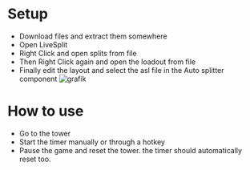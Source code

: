 # Setup

- Download files and extract them somewhere
- Open LiveSplit
- Right Click and open splits from file
- Then Right Click again and open the loadout from file
- Finally edit the layout and select the asl file in the Auto splitter component
  ![grafik](https://github.com/user-attachments/assets/bcf89c16-911c-4210-bdb6-32fe80fa3a2d)

# How to use

- Go to the tower
- Start the timer manually or through a hotkey
- Pause the game and reset the tower. the timer should automatically reset too.
